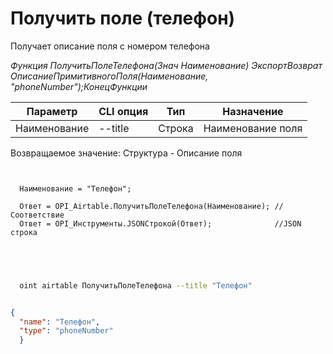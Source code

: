 ﻿---
sidebar_position: 9
---

# Получить поле (телефон)
 Получает описание поля с номером телефона


*Функция ПолучитьПолеТелефона(Знач Наименование) ЭкспортВозврат ОписаниеПримитивногоПоля(Наименование, "phoneNumber");КонецФункции*

  | Параметр | CLI опция | Тип | Назначение |
  |-|-|-|-|
  | Наименование | --title | Строка | Наименование поля |

  
  Возвращаемое значение:   Структура -  Описание поля

```bsl title="Пример кода"
	
  
  Наименование = "Телефон";
  
  Ответ = OPI_Airtable.ПолучитьПолеТелефона(Наименование); //Соответствие
  Ответ = OPI_Инструменты.JSONСтрокой(Ответ);              //JSON строка
  

	
```

```sh title="Пример команды CLI"
    
  oint airtable ПолучитьПолеТелефона --title "Телефон"


```


```json title="Результат"

{
  "name": "Телефон",
  "type": "phoneNumber"
  }

```
